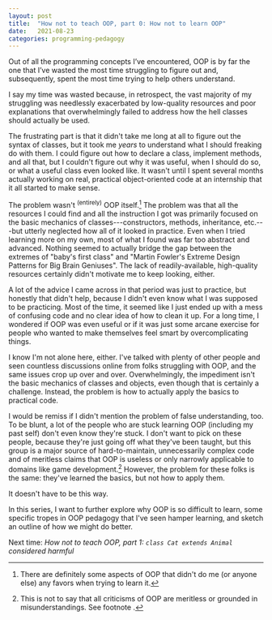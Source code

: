 ```yaml
---
layout: post
title:  "How not to teach OOP, part 0: How not to learn OOP"
date:   2021-08-23
categories: programming-pedagogy
---
```



Out of all the programming concepts I’ve encountered, OOP is by far the one that
I’ve wasted the most time struggling to figure out and, subsequently, spent the
most time trying to help others understand.

I say my time was wasted because, in retrospect, the vast majority of my
struggling was needlessly exacerbated by low-quality resources and poor
explanations that overwhelmingly failed to address how the hell classes should
actually be used. 

The frustrating part is that it didn't take me long at all to figure out the
syntax of classes, but it took me _years_ to understand what I should freaking
do with them. I could figure out how to declare a class, implement methods, and
all that, but I couldn't figure out why it was useful, when I should do so, or
what a useful class even looked like. It wasn't until I spent several months
actually working on real, practical object-oriented code at an internship that
it all started to make sense.

The problem wasn't <sup>(entirely)</sup> OOP itself.[^problems] The problem was
that all the resources I could find and all the instruction I got was primarily
focused on the basic mechanics of classes---constructors, methods, inheritance,
etc.---but utterly neglected how all of it looked in practice. Even when I tried
learning more on my own, most of what I found was far too abstract and advanced.
Nothing seemed to actually bridge the gap between the extremes of "baby's first
class" and "Martin Fowler's Extreme Design Patterns for Big Brain Geniuses". The
lack of readily-available, high-quality resources certainly didn't motivate me
to keep looking, either.

A lot of the advice I came across in that period was just to practice, but
honestly that didn't help, because I didn't even know what I was supposed to be
practicing. Most of the time, it seemed like I just ended up with a mess of
confusing code and no clear idea of how to clean it up. For a long time, I
wondered if OOP was even useful or if it was just some arcane exercise for
people who wanted to make themselves feel smart by overcomplicating things.

I know I'm not alone here, either. I've talked with plenty of other people and
seen countless discussions online from folks struggling with OOP, and the same
issues crop up over and over. Overwhelmingly, the impediment isn't the basic
mechanics of classes and objects, even though that is certainly a challenge.
Instead, the problem is how to actually apply the basics to practical code.

I would be remiss if I didn't mention the problem of false understanding, too.
To be blunt, a lot of the people who are stuck learning OOP (including my past
self) don't even know they're stuck. I don't want to pick on these people,
because they're just going off what they've been taught, but this group is a
major source of hard-to-maintain, unnecessarily complex code and of meritless
claims that OOP is useless or only narrowly applicable to domains like game
development.[^useless] However, the problem for these folks is the same: they've
learned the basics, but not how to apply them.

It doesn't have to be this way.

In this series, I want to further explore why OOP is so difficult to learn, some
specific tropes in OOP pedagogy that I've seen hamper learning, and sketch an
outline of how we might do better.

Next time: _How not to teach OOP, part 1: `class Cat extends Animal` considered harmful_


[^problems]:
    There are definitely some aspects of OOP that didn't do me (or anyone else)
    any favors when trying to learn it.

[^useless]:
    This is not to say that all criticisms of OOP are meritless or grounded in
    misunderstandings. See footnote [^problems].